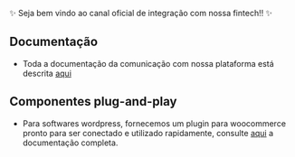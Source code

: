 ✨ Seja bem vindo ao canal oficial de integração com nossa fintech!! ✨



## Documentação
- Toda a documentação da comunicação com nossa plataforma está descrita [aqui](https://documenter.getpostman.com/view/3333877/2s9YXb8Qri)

## Componentes plug-and-play
- Para softwares wordpress, fornecemos um plugin para woocommerce pronto para ser conectado e utilizado rapidamente, consulte [aqui](https://github.com/Pixapay77/Plugin-Woocommerce) a documentação completa.
